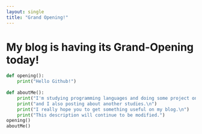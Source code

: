 ```yaml
---
layout: single
title: "Grand Opening!"
---
```


# My blog is having its Grand-Opening today!

```python
def opening():
    print("Hello Github!")
    
def aboutMe():
    print("I'm studying programming languages and doing some project on my own now.\n")
    print("and I also posting about another studies.\n")
    print("I really hope you to get something useful on my blog.\n")
    print("This description will continue to be modified.")
opening()
aboutMe()

```



